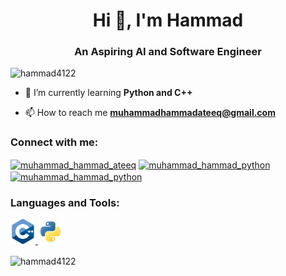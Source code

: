 <h1 align="center">Hi 👋, I'm Hammad</h1>
<h3 align="center">An Aspiring AI and Software Engineer</h3>

<p align="left"> <img src="https://komarev.com/ghpvc/?username=hammad4122&label=Profile%20views&color=0e75b6&style=flat" alt="hammad4122" /> </p>

- 🌱 I’m currently learning **Python and C++**

- 📫 How to reach me **muhammadhammadateeq@gmail.com**

<h3 align="left">Connect with me:</h3>
<p align="left">
<a href="https://linkedin.com/in/muhammad_hammad_ateeq" target="blank"><img align="center" src="https://raw.githubusercontent.com/rahuldkjain/github-profile-readme-generator/master/src/images/icons/Social/linked-in-alt.svg" alt="muhammad_hammad_ateeq" height="30" width="40" /></a>
<a href="https://instagram.com/muhammad_hammad_python" target="blank"><img align="center" src="https://raw.githubusercontent.com/rahuldkjain/github-profile-readme-generator/master/src/images/icons/Social/instagram.svg" alt="muhammad_hammad_python" height="30" width="40" /></a>
<a href="https://www.leetcode.com/muhammad_hammad_python" target="blank"><img align="center" src="https://raw.githubusercontent.com/rahuldkjain/github-profile-readme-generator/master/src/images/icons/Social/leet-code.svg" alt="muhammad_hammad_python" height="30" width="40" /></a>
</p>

<h3 align="left">Languages and Tools:</h3>
<p align="left"> <a href="https://www.w3schools.com/cpp/" target="_blank" rel="noreferrer"> <img src="https://raw.githubusercontent.com/devicons/devicon/master/icons/cplusplus/cplusplus-original.svg" alt="cplusplus" width="40" height="40"/> </a> <a href="https://www.python.org" target="_blank" rel="noreferrer"> <img src="https://raw.githubusercontent.com/devicons/devicon/master/icons/python/python-original.svg" alt="python" width="40" height="40"/> </a> </p>

<p><img align="center" src="https://github-readme-stats.vercel.app/api/top-langs?username=hammad4122&show_icons=true&locale=en&layout=compact" alt="hammad4122" /></p>

